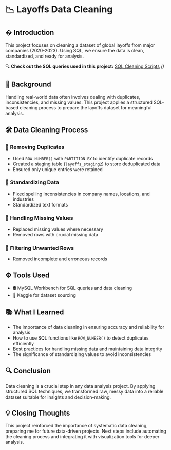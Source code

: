 # 📉 Layoffs Data Cleaning

## � Introduction
This project focuses on cleaning a dataset of global layoffs from major companies (2020-2023). Using SQL, we ensure the data is clean, standardized, and ready for analysis.

🔍 **Check out the SQL queries used in this project:** [SQL Cleaning Scripts](#) *()*

## 🔎 Background
Handling real-world data often involves dealing with duplicates, inconsistencies, and missing values. This project applies a structured SQL-based cleaning process to prepare the layoffs dataset for meaningful analysis.

## 🛠 Data Cleaning Process

### 🔹 Removing Duplicates
- Used `ROW_NUMBER()` with `PARTITION BY` to identify duplicate records
- Created a staging table (`layoffs_staging2`) to store deduplicated data
- Ensured only unique entries were retained

### 🔹 Standardizing Data
- Fixed spelling inconsistencies in company names, locations, and industries
- Standardized text formats

### 🔹 Handling Missing Values
- Replaced missing values where necessary
- Removed rows with crucial missing data

### 🔹 Filtering Unwanted Rows
- Removed incomplete and erroneous records

## ⚙️ Tools Used
- 🛢 MySQL Workbench for SQL queries and data cleaning
- 📂 Kaggle for dataset sourcing

## 📚 What I Learned
- The importance of data cleaning in ensuring accuracy and reliability for analysis
- How to use SQL functions like `ROW_NUMBER()` to detect duplicates efficiently
- Best practices for handling missing data and maintaining data integrity
- The significance of standardizing values to avoid inconsistencies

## 🔍 Conclusion
Data cleaning is a crucial step in any data analysis project. By applying structured SQL techniques, we transformed raw, messy data into a reliable dataset suitable for insights and decision-making.

## 💡 Closing Thoughts
This project reinforced the importance of systematic data cleaning, preparing me for future data-driven projects. Next steps include automating the cleaning process and integrating it with visualization tools for deeper analysis.
